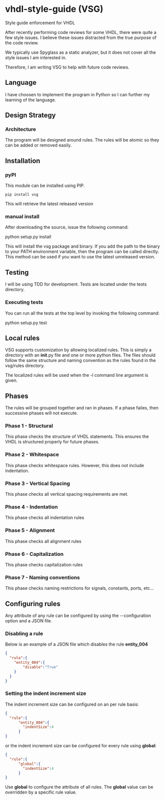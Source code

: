 # vhdl-style-guide (VSG)
Style guide enforcement for VHDL

After recently performing code reviews for some VHDL, there were quite a few style issues.
I believe these issues distracted from the true purpose of the code review.

We typically use Spyglass as a static analyzer, but it does not cover all the style issues I am interested in.

Therefore, I am writing VSG to help with future code reviews.

## Language

I have choosen to implement the program in Python so I can further my learning of the language.

## Design Strategy

### Architecture

The program will be designed around rules.
The rules will be atomic so they can be added or removed easily.

## Installation

### pyPI

This module can be installed using PIP.

```
pip install vsg
```

This will retrieve the latest released version

### manual install

After downloading the source, issue the following command:

  python setup.py install

This will install the vsg package and binary.
If you add the path to the binary to your PATH environment variable, then the program can be called directly.
This method can be used if you want to use the latest unreleased version.

## Testing

I will be using TDD for development.
Tests are located under the tests directory.

### Executing tests

You can run all the tests at the top level by invoking the following command:

 python setup.py test

## Local rules

VSG supports customization by allowing localized rules.
This is simply a directory with an __init__.py file and one or more python files.
The files should follow the same structure and naming convention as the rules found in the vsg/rules directory.

The localized rules will be used when the -l command line argument is given.

## Phases

The rules will be grouped together and ran in phases.
If a phase failes, then successive phases will not execute.

### Phase 1 - Structural

This phase checks the structure of VHDL statements.
This ensures the VHDL is structured properly for future phases.

### Phase 2 - Whitespace

This phase checks whitespace rules.
However, this does not include indentation.

### Phase 3 - Vertical Spacing

This phase checks all vertical spacing requirements are met.

### Phase 4 - Indentation

This phase checks all indentation rules

### Phase 5 - Alignment

This phase checks all alignment rules

### Phase 6 - Capitalization

This phase checks capitalization rules

### Phase 7 - Naming conventions

This phase checks naming restrictions for signals, constants, ports, etc...

## Configuring rules

Any attribute of any rule can be configured by using the --configuration option and a JSON file.

### Disabling a rule

Below is an example of a JSON file which disables the rule **entity_004**

```json
{
  "rule":{
    "entity_004":{
        "disable":"True"
    }
  }
}
```

### Setting the indent increment size

The indent increment size can be configured on an per rule basis:

```json
{
  "rule":{
      "entity_004":{
        "indentSize":4
      }
}
```

or the indent increment size can be configured for every rule using **global**:


```json
{
  "rule":{
      "global":{
        "indentSize":4
      }
}
```

Use **global** to configure the attribute of all rules.
The **global** value can be overridden by a specific rule value.
